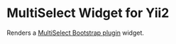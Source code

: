 MultiSelect Widget for Yii2
==============================

Renders a [MultiSelect Bootstrap plugin](http://davidstutz.github.io/bootstrap-multiselect) widget.